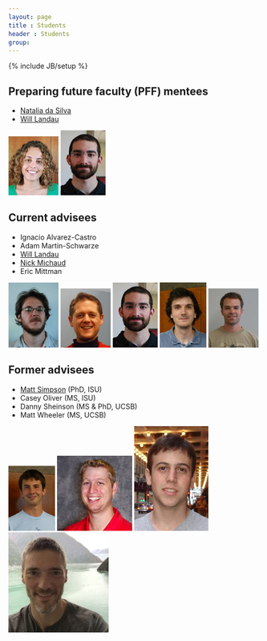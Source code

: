 ```yaml
---
layout: page
title : Students
header : Students
group: 
---
```

{% include JB/setup %}

## Preparing future faculty (PFF) mentees

- [Natalia da Silva](http://ndasilva.public.iastate.edu/)
- [Will Landau](http://will-landau.com/)

![](student_figs/ndasilva.jpg)
![](student_figs/landau.jpg)

## Current advisees

- Ignacio Alvarez-Castro 
- Adam Martin-Schwarze
- [Will Landau](http://will-landau.com/)
- [Nick Michaud](http://www.public.iastate.edu/~michaud/homepage.html)
- Eric Mittman 

![](student_figs/ialvarez.jpg)
![](student_figs/adamms.jpg)
![](student_figs/landau.jpg)
![](student_figs/michaud.jpg)
![](student_figs/emittman.jpg)

## Former advisees

- [Matt Simpson](http://www.themattsimpson.com/) (PhD, ISU)
- Casey Oliver (MS, ISU)
- Danny Sheinson (MS & PhD, UCSB)
- Matt Wheeler (MS, UCSB)

![](student_figs/simpsonm.jpg)
![](student_figs/oliver.jpg)
![](student_figs/sheinson.jpg)
![](student_figs/wheeler.jpg)
